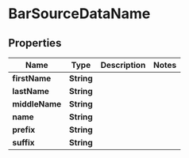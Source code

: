 

# BarSourceDataName


## Properties

| Name | Type | Description | Notes |
|------------ | ------------- | ------------- | -------------|
|**firstName** | **String** |  |  |
|**lastName** | **String** |  |  |
|**middleName** | **String** |  |  |
|**name** | **String** |  |  |
|**prefix** | **String** |  |  |
|**suffix** | **String** |  |  |



